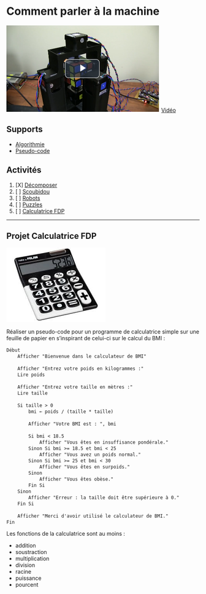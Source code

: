 # Comment parler à la machine

![rubiks.png](rubiks.png)
[Vidéo](https://eduvaud-my.sharepoint.com/:v:/g/personal/jonathan_melly_eduvaud_ch/ESmtQhzVVR9ChKSak6woE3IBEpystLAglCJnCffN9PV7BQ?e=hYpaKj)

## Supports
- [Algorithmie](../supports/algorithmes.md)
- [Pseudo-code](../supports/pseudocode.md)

## Activités

1. [X] [Décomposer](../activites/decomposer/README.md)
2. [ ] [Scoubidou](../activites/scoubidou/README.md)
3. [ ] [Robots](../activites/robot/README.md)
4. [ ] [Puzzles](../activites/puzzles/README.md)
5. [ ] [Calculatrice FDP](#projet-calculatrice-fdp)

---

## Projet Calculatrice FDP

![calculatrice.png](calculatrice.png)


Réaliser un pseudo-code pour un programme de calculatrice simple sur une feuille de papier en s’inspirant de celui-ci 
sur le calcul du BMI :

```text
Début
    Afficher "Bienvenue dans le calculateur de BMI"
    
    Afficher "Entrez votre poids en kilogrammes :"
    Lire poids
    
    Afficher "Entrez votre taille en mètres :"
    Lire taille
    
    Si taille > 0
        bmi ← poids / (taille * taille)
        
        Afficher "Votre BMI est : ", bmi
        
        Si bmi < 18.5
            Afficher "Vous êtes en insuffisance pondérale."
        Sinon Si bmi >= 18.5 et bmi < 25
            Afficher "Vous avez un poids normal."
        Sinon Si bmi >= 25 et bmi < 30
            Afficher "Vous êtes en surpoids."
        Sinon
            Afficher "Vous êtes obèse."
        Fin Si
    Sinon
        Afficher "Erreur : la taille doit être supérieure à 0."
    Fin Si
    
    Afficher "Merci d'avoir utilisé le calculateur de BMI."
Fin

```

Les fonctions de la calculatrice sont au moins :
- addition
- soustraction
- multiplication
- division
- racine
- puissance
- pourcent
